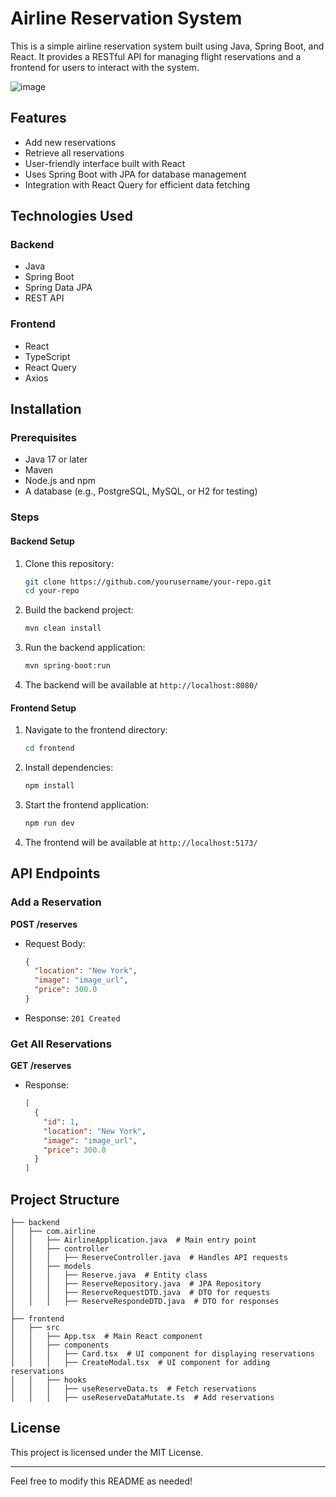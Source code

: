 # Airline Reservation System

This is a simple airline reservation system built using Java, Spring Boot, and React. It provides a RESTful API for managing flight reservations and a frontend for users to interact with the system.

![image](https://github.com/user-attachments/assets/6100cf50-1190-4922-81c6-eadde733856c)

## Features
- Add new reservations
- Retrieve all reservations
- User-friendly interface built with React
- Uses Spring Boot with JPA for database management
- Integration with React Query for efficient data fetching

## Technologies Used
### Backend
- Java
- Spring Boot
- Spring Data JPA
- REST API

### Frontend
- React
- TypeScript
- React Query
- Axios

## Installation

### Prerequisites
- Java 17 or later
- Maven
- Node.js and npm
- A database (e.g., PostgreSQL, MySQL, or H2 for testing)

### Steps
#### Backend Setup
1. Clone this repository:
   ```sh
   git clone https://github.com/yourusername/your-repo.git
   cd your-repo
   ```
2. Build the backend project:
   ```sh
   mvn clean install
   ```
3. Run the backend application:
   ```sh
   mvn spring-boot:run
   ```
4. The backend will be available at `http://localhost:8080/`

#### Frontend Setup
1. Navigate to the frontend directory:
   ```sh
   cd frontend
   ```
2. Install dependencies:
   ```sh
   npm install
   ```
3. Start the frontend application:
   ```sh
   npm run dev
   ```
4. The frontend will be available at `http://localhost:5173/`

## API Endpoints
### Add a Reservation
**POST /reserves**
- Request Body:
  ```json
  {
    "location": "New York",
    "image": "image_url",
    "price": 300.0
  }
  ```
- Response: `201 Created`

### Get All Reservations
**GET /reserves**
- Response:
  ```json
  [
    {
      "id": 1,
      "location": "New York",
      "image": "image_url",
      "price": 300.0
    }
  ]
  ```

## Project Structure
```
├── backend
│   ├── com.airline
│   │   ├── AirlineApplication.java  # Main entry point
│   │   ├── controller
│   │   │   ├── ReserveController.java  # Handles API requests
│   │   ├── models
│   │   │   ├── Reserve.java  # Entity class
│   │   │   ├── ReserveRepository.java  # JPA Repository
│   │   │   ├── ReserveRequestDTD.java  # DTO for requests
│   │   │   ├── ReserveRespondeDTD.java  # DTO for responses
│
├── frontend
│   ├── src
│   │   ├── App.tsx  # Main React component
│   │   ├── components
│   │   │   ├── Card.tsx  # UI component for displaying reservations
│   │   │   ├── CreateModal.tsx  # UI component for adding reservations
│   │   ├── hooks
│   │   │   ├── useReserveData.ts  # Fetch reservations
│   │   │   ├── useReserveDataMutate.ts  # Add reservations
```

## License
This project is licensed under the MIT License.

---

Feel free to modify this README as needed!

